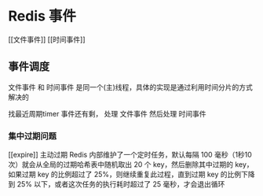 # Redis 事件
[[文件事件]]
[[时间事件]]
## 事件调度
文件事件 和 时间事件 是同一个(主)线程，具体的实现是通过利用时间分片的方式解决的

找最近周期timer
事件还有剩， 处理 文件事件
然后处理 时间事件

### 集中过期问题
[[expire]] 主动过期
Redis 内部维护了一个定时任务，默认每隔 100 毫秒（1秒10次）就会从全局的过期哈希表中随机取出 20 个 key，然后删除其中过期的 key，如果过期 key 的比例超过了 25%，则继续重复此过程，直到过期 key 的比例下降到 25% 以下，或者这次任务的执行耗时超过了 25 毫秒，才会退出循环